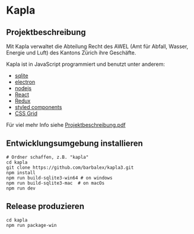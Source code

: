# Kapla #

## Projektbeschreibung ##

Mit Kapla verwaltet die Abteilung Recht des AWEL (Amt für Abfall, Wasser, Energie und Luft) des Kantons Zürich ihre Geschäfte.

Kapla ist in JavaScript programmiert und benutzt unter anderem:

- [sqlite](http://sqlite.org)
- [electron](http://electron.atom.io)
- [nodejs](https://nodejs.org)
- [React](https://facebook.github.io/react)
- [Redux](http://redux.js.org)
- [styled components](https://github.com/styled-components/styled-components)
- [CSS Grid](https://developer.mozilla.org/en-US/docs/Web/CSS/grid)

Für viel mehr Info siehe [Projektbeschreibung.pdf](https://github.com/barbalex/kapla3/raw/master/app/etc/Projektbeschreibung.pdf "Projektbeschreibung")

## Entwicklungsumgebung installieren ##
	
	# Ordner schaffen, z.B. "kapla"
	cd kapla
    git clone https://github.com/barbalex/kapla3.git
	npm install
	npm run build-sqlite3-win64 # on windows
	npm run build-sqlite3-mac  # on macOs
	npm run dev

## Release produzieren ##

	cd kapla
	npm run package-win
